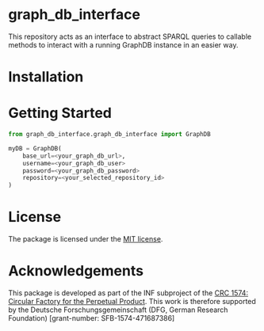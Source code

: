 # graph_db_interface

This repository acts as an interface to abstract SPARQL queries to callable methods to interact with a running GraphDB instance in an easier way.

# Installation

# Getting Started


```python
from graph_db_interface.graph_db_interface import GraphDB

myDB = GraphDB(
    base_url=<your_graph_db_url>,
    username=<your_graph_db_user>
    password=<your_graph_db_password>
    repository=<your_selected_repository_id>
)
```

# License

The package is licensed under the [MIT license](LICENSE).


# Acknowledgements
This package is developed as part of the INF subproject of the [CRC 1574: Circular Factory for the Perpetual Product](https://www.sfb1574.kit.edu/english/index.php). This work is therefore supported by the Deutsche Forschungsgemeinschaft (DFG, German Research Foundation) [grant-number: SFB-1574-471687386]